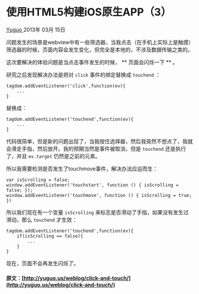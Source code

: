 #  使用HTML5构建iOS原生APP（3） 

[ Yuguo ](http://yuguo.us) 2013年 03月 15日 

问题发生的场景是webview中有一些筛选器，当我点击（在手机上实际上是触摸）筛选器的时候，页面内容会发生变化，但完全是本地的，不涉及数据传输之类的。 

这次要解决的体验问题是当点击事件发生的时候， ** 页面会闪烁一下 ** 。 

研究之后发现解决办法是把对 ` click ` 事件的绑定替换成 ` touchend ` ： 
    
    
    tagdom.addEventListener('click',function(ev){
    	...
    }
    

替换成： 
    
    
    tagdom.addEventListener('touchend',function(ev){
    	...
    }
    

代码很简单，但是新的问题出现了，当我按住选择器，然后我突然不想点了，我就会滑走手指，然后放开。我的预期当然是事件被取消，但是 ` touchend ` 还是执行了，并且 ` ev.target ` 仍然是之前的元素。 

所以我需要检测是否发生了touchmove事件，解决办法应运而生： 
    
    
    var isScrolling = false;
    window.addEventListener('touchstart', function () { isScrolling = false; });
    window.addEventListener('touchmove', function () { isScrolling = true; })
    

所以我们现在有一个变量 ` isScrolling ` 来标志是否滑动了手指，如果没有发生过滑动，那么 ` touchend ` 才生效： 
    
    
    tagdom.addEventListener('touchend',function(ev){
    	if(isScrolling == false){
    		...
    	}
    }
    

现在，页面不会再发生闪烁了。 
#### 原文：[http://yuguo.us/weblog/click-and-touch/](http://yuguo.us/weblog/click-and-touch/)